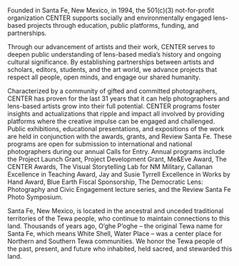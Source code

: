 Founded in Santa Fe, New Mexico, in 1994, the 501(c)(3) not-for-profit organization CENTER supports socially and environmentally engaged lens-based projects through education, public platforms, funding, and partnerships. 

Through our advancement of artists and their work, CENTER serves to deepen public understanding of lens-based media’s history and ongoing cultural significance. By establishing partnerships between artists and scholars, editors, students, and the art world, we advance projects that respect all people, open minds, and engage our shared humanity. 

Characterized by a community of gifted and committed photographers, CENTER has proven for the last 31 years that it can help photographers and lens-based artists grow into their full potential. CENTER programs foster insights and actualizations that ripple and impact all involved by providing platforms where the creative impulse can be engaged and challenged. Public exhibitions, educational presentations, and expositions of the work are held in conjunction with the awards, grants, and Review Santa Fe. These programs are open for submission to international and national photographers during our annual Calls for Entry. Annual programs include the Project Launch Grant, Project Development Grant, Me&Eve Award, The CENTER Awards, The Visual Storytelling Lab for NM Military, Callanan Excellence in Teaching Award, Jay and Susie Tyrrell Excellence in Works by Hand Award, Blue Earth Fiscal Sponsorship, The Democratic Lens: Photography and Civic Engagement lecture series, and the Review Santa Fe Photo Symposium.

Santa Fe, New Mexico, is located in the ancestral and unceded traditional territories of the Tewa people, who continue to maintain connections to this land. Thousands of years ago, O’ghe P’oghe – the original Tewa name for Santa Fe, which means White Shell, Water Place – was a center place for Northern and Southern Tewa communities. We honor the Tewa people of the past, present, and future who inhabited, held sacred, and stewarded this land.